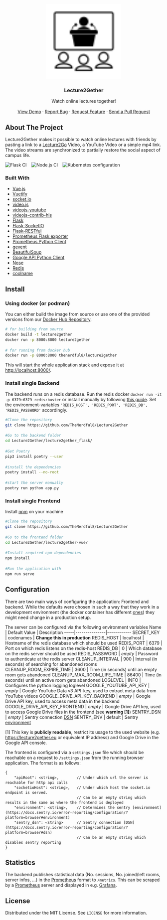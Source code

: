 <!-- PROJECT LOGO -->
<br />
<p align="center">
  <img src="https://github.com/TheNerdful8/Lecture2Gether/blob/master/lecture2gether-vue/src/assets/Lecture2Gether_stroke.svg" alt="Logo" width="240" height="240">
  <h3 align="center">Lecture2Gether</h3>
  <p align="center">
    Watch online lectures together!
    <br />
    <br />
    <a href="https://lecture2gether.eu">View Demo</a>
    ·
    <a href="https://github.com/TheNerdful8/Lecture2Gether/issues">Report Bug</a>
    ·
    <a href="https://github.com/TheNerdful8/Lecture2Gether/issues">Request Feature</a>
    ·
    <a href="https://github.com/TheNerdful8/Lecture2Gether/pulls">Send a Pull Request</a>
  </p>
</p>

## About The Project
<!-- TODO add screenshot -->

Lecture2Gether makes it possible to watch online lectures with friends by pasting a link to a [Lecture2Go](https://github.com/lecture2go/portal-6.2-ce-ga6) Video, a YouTube Video or a simple mp4 link.
The video streams are synchronized to partially restore the social aspect of campus life.

![Flask CI](https://github.com/TheNerdful8/Lecture2Gether/workflows/Flask%20CI/badge.svg?branch=master) &nbsp;&nbsp; ![Node.js CI](https://github.com/TheNerdful8/Lecture2Gether/workflows/Node.js%20CI/badge.svg) &nbsp;&nbsp; ![Kubernetes configuration](https://github.com/TheNerdful8/Lecture2Gether/workflows/Kubernetes%20configuration/badge.svg)

### Built With

* [Vue.js](https://vuejs.org)
* [Vuetify](https://vuetifyjs.com)
* [socket.io](https://socket.io)
* [video.js](https://videojs.com)
* [videojs-youtube](https://github.com/videojs/videojs-youtube)
* [videojs-contrib-hls](https://github.com/videojs/videojs-contrib-hls)
* [Flask](https://flask.palletsprojects.com)
* [Flask-SocketIO](https://flask-socketio.readthedocs.io)
* [Flask-RESTful](https://flask-restful.readthedocs.io)
* [Prometheus Flask exporter](https://github.com/rycus86/prometheus_flask_exporter)
* [Prometheus Python Client](https://github.com/prometheus/client_python)
* [gevent](http://gevent.org)
* [BeautifulSoup](https://www.crummy.com/software/BeautifulSoup/)
* [Google API Python Client](https://github.com/googleapis/google-api-python-client/)
* [Nose](https://nose.readthedocs.io/en/latest/)
* [Redis](https://redis.io/)
* [coolname](https://github.com/alexanderlukanin13/coolname)


<!-- TODO: Installation for frontend -->
## Install
### Using docker (or podman)
You can either build the image from source or use one of the provided versions from our
[Docker Hub Repository](https://hub.docker.com/r/thenerdful8/lecture2gether).

```bash
# for building from source
docker build -t lecture2gether
docker run -p 8000:8000 lecture2gether

# for running from docker hub
docker run -p 8000:8000 thenerdful8/lecture2gether
```

This will start the whole application stack and expose it at
[http://localhost:8000/](http://localhost:8000).

### Install single Backend
The backend runs on a redis database.
Run the redis docker `docker run -it -p 6379:6379 redis:buster` or install manually by following [this guide](https://redis.io/topics/quickstart#installing-redis-more-properly).
Set the environment-variables `'REDIS_HOST', 'REDIS_PORT', 'REDIS_DB', 'REDIS_PASSWORD'`
accordingly.
```bash
#Clone the repository
git clone https://github.com/TheNerdful8/Lecture2Gether

#Go to the backend folder
cd Lecture2Gether/lecture2gether_flask/

#Get Poetry
pip3 install poetry --user

#install the dependencies
poetry install --no-root

#start the server manually
poetry run python app.py
```

### Install single Frontend
Install [npm](https://nodejs.org/en/download) on your machine
```bash
#Clone the repository
git clone https://github.com/TheNerdful8/Lecture2Gether

#Go to the frontend folder
cd Lecture2Gether/lecture2gether-vue/

#Install required npm dependencies
npm install

#Run the application with
npm run serve
```

## Configuration
There are two main ways of configuring the application: Frontend and backend.
While the defaults were chosen in such a way that they work in a development environment
(the docker container has different [ones](./docker/settings.json)) they might need change in a production setup.

The server can be configured via the following environment variables
Name | Default Value | Description
-----|---------------|------------
SECRET\_KEY | codenames | **Change this in production**
REDIS\_HOST | localhost | Hostname of the redis database which should be used
REDIS\_PORT | 6379 | Port on which redis listens on the redis-host
REDIS\_DB | 0 | Which database on the  redis server should be used
REDIS\_PASSWORD | *empty* | Password to authenticate at the redis server
CLEANUP\_INTERVAL | 900 | Interval (in seconds) of searching for abandoned rooms
CLEANUP\_ROOM\_EXPIRE\_TIME | 3600 | Time (in seconds) until an empty room gets abandoned
CLEANUP\_MAX\_ROOM\_LIFE\_TIME | 86400 | Time (in seconds) until an active room gets abandoned
LOGLEVEL | INFO | Configures the python logging loglevel
GOOGLE\_YOUTUBE\_API\_KEY | *empty* | Google YouTube Data v3 API-key, used to extract meta data from YouTube videos
GOOGLE\_DRIVE\_API\_KEY_BACKEND | *empty* | Google Drive API key, used to access meta data in the backend
GOOGLE\_DRIVE\_API\_KEY_FRONTEND | *empty* | Google Drive API key, used to access Google Drive files in the frontend (see **warning [1]**)
SENTRY\_DSN | *empty* | Sentry connection [DSN](https://docs.sentry.io/error-reporting/configuration/?platform=python#dsn)
SENTRY\_ENV | default | Sentry [environment](https://docs.sentry.io/error-reporting/configuration/?platform=python#environment)

[1] This key is **publicly readable**, restrict its usage to the used website (e.g. https://lecture2gether.eu or equivalent IP address) and Google Drive in the Google API console.

The frontend is configured via a `settings.json` file which should be reachable on a
request to `/settings.json` from the running browser application.
The format is as follows:
```
{
    "apiRoot": <string>,        // Under which url the server is reachable for http api calls
    "socketioHost": <string>,   // Under which host the socket.io endpoint is served.
                                // Can be an empty string which results in the same as where the frontend is deployed
    "environment": <string>,    // Determines the sentry [environment](https://docs.sentry.io/error-reporting/configuration/?platform=browser#environment)
    "sentry_dsn": <string>      // Sentry connection [DSN](https://docs.sentry.io/error-reporting/configuration/?platform=browser#dsn)
                                // Can be an empty string which disables sentry reporting
}
```

## Statistics
The backend publishes statistical data (No. sessions, No. joined/left rooms, server infos, ...) in the [Prometheus](https://prometheus.io/) format to `/metrics`. This can be scraped by a [Prometheus](https://prometheus.io/) server and displayed in e.g. [Grafana](https://grafana.com/).

## License

Distributed under the MIT License. See `LICENSE` for more information.

